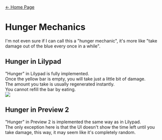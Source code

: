 [← Home Page](../README.md#6-mechanics)

# Hunger Mechanics 
I'm not even sure if I can call this a "hunger mechanic", it's more like "take damage out of the blue every once in a while".

## Hunger in Lilypad
"Hunger" in Lilypad is fully implemented.  
Once the yellow bar is empty, you will take just a little bit of damage.  
The amount you take is usually regenerated instantly.  
You cannot refill the bar by eating.  
![](https://media.discordapp.net/attachments/981055480241733672/981055509249531924/Screenshot_20220531-064217_Discord.jpg)

## Hunger in Preview 2
"Hunger" in Preview 2 is implemented the same way as in Lilypad.  
The only exception here is that the UI doesn't show the time left until you take damage, this way, it may seem like it's completely random.
